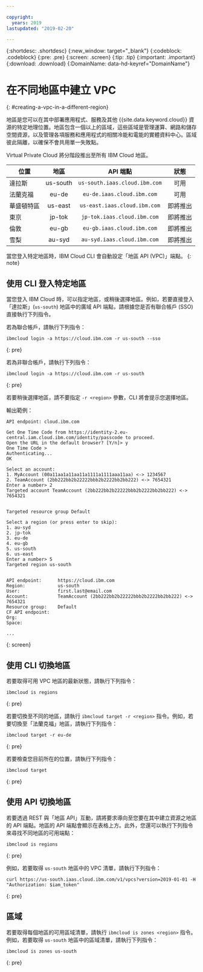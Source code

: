 ```yaml
---

copyright:
  years: 2019
lastupdated: "2019-02-20"

---
```


{:shortdesc: .shortdesc}
{:new_window: target="_blank"}
{:codeblock: .codeblock}
{:pre: .pre}
{:screen: .screen}
{:tip: .tip}
{:important: .important}
{:download: .download}
{:DomainName: data-hd-keyref="DomainName"}

# 在不同地區中建立 VPC
{: #creating-a-vpc-in-a-different-region}

地區是您可以在其中部署應用程式、服務及其他 {{site.data.keyword.cloud}} 資源的特定地理位置。地區包含一個以上的區域，這些區域是管理運算、網路和儲存空間資源，以及管理各項服務和應用程式的相關冷能和電能的實體資料中心。區域彼此隔離，以確保不會共用單一失敗點。


Virtual Private Cloud 將分階段推出至所有 IBM Cloud 地區。

|   位置         | 地區   | API 端點     | 狀態   |
| ------- | :------: | :------: |:------: |
| 達拉斯 | us-south | `us-south.iaas.cloud.ibm.com`| 可用      |
| 法蘭克福  | eu-de | `eu-de.iaas.cloud.ibm.com`| 可用      |
| 華盛頓特區    | us-east | `us-east.iaas.cloud.ibm.com`| 即將推出    |
| 東京  | jp-tok | `jp-tok.iaas.cloud.ibm.com`| 即將推出    |
| 倫敦   | eu-gb | `eu-gb.iaas.cloud.ibm.com`| 即將推出    |
| 雪梨   | au-syd | `au-syd.iaas.cloud.ibm.com`| 即將推出    |

當您登入特定地區時，IBM Cloud CLI 會自動設定「地區 API (VPC)」端點。
{: note}

## 使用 CLI 登入特定地區

當您登入 IBM Cloud 時，可以指定地區，或稍後選擇地區。例如，若要直接登入「達拉斯」(`us-south`) 地區中的廣域 API 端點，請根據您是否有聯合帳戶 (SSO) 直接執行下列指令。

若為聯合帳戶，請執行下列指令：

```
ibmcloud login -a https://cloud.ibm.com -r us-south --sso
```
{: pre}

若為非聯合帳戶，請執行下列指令：

```
ibmcloud login -a https://cloud.ibm.com -r us-south
```
{: pre}

若要稍後選擇地區，請不要指定 `-r <region>` 參數，CLI 將會提示您選擇地區。

輸出範例：

```
API endpoint: cloud.ibm.com

Get One Time Code from https://identity-2.eu-central.iam.cloud.ibm.com/identity/passcode to proceed.
Open the URL in the default browser? [Y/n]> y
One Time Code >
Authenticating...
OK

Select an account:
1. MyAccount (00a11aa1a11aa11a1111a1111aaa11aa) <-> 1234567
2. TeamAccount (2bb222bb2b22222bbb2b2222bb2bb222) <-> 7654321
Enter a number> 2
Targeted account TeamAccount (2bb222bb2b22222bbb2b2222bb2bb222) <-> 7654321


Targeted resource group Default

Select a region (or press enter to skip):
1. au-syd
2. jp-tok
3. eu-de
4. eu-gb
5. us-south
6. us-east
Enter a number> 5
Targeted region us-south


API endpoint:      https://cloud.ibm.com   
Region:            us-south   
User:              first.last@email.com   
Account:           TeamAccount (2bb222bb2b22222bbb2b2222bb2bb222) <-> 7654321  
Resource group:    Default   
CF API endpoint:      
Org:                  
Space:                

...
```
{: screen}

## 使用 CLI 切換地區

若要取得可用 VPC 地區的最新狀態，請執行下列指令：

```
ibmcloud is regions
```
{: pre}

若要切換至不同的地區，請執行 `ibmcloud target -r <region>` 指令。例如，若要切換至「法蘭克福」地區，請執行下列指令：

```
ibmcloud target -r eu-de
```
{: pre}

若要檢查您目前所在的位置，請執行下列指令：

```
ibmcloud target
```
{: pre}

## 使用 API 切換地區  

若要透過 REST 與「地區 API」互動，請將要求導向至您要在其中建立資源之地區的 API 端點。地區的 API 端點會顯示在表格上方。此外，您還可以執行下列指令來尋找不同地區的可用端點：

```
ibmcloud is regions
```
{: pre}


例如，若要取得 `us-south` 地區中的 VPC 清單，請執行下列指令：

```
curl https://us-south.iaas.cloud.ibm.com/v1/vpcs?version=2019-01-01 -H "Authorization: $iam_token"
```
{: pre}


## 區域

若要取得每個地區的可用區域清單，請執行 `ibmcloud is zones <region>` 指令。例如，若要取得 `us-south` 地區中的區域清單，請執行下列指令：

```
ibmcloud is zones us-south
```
{: pre}
